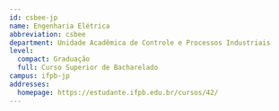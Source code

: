 ```yaml
---
id: csbee-jp
name: Engenharia Elétrica
abbreviation: csbee
department: Unidade Acadêmica de Controle e Processos Industriais
level:
  compact: Graduação
  full: Curso Superior de Bacharelado
campus: ifpb-jp
addresses:
  homepage: https://estudante.ifpb.edu.br/cursos/42/
---
```

